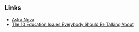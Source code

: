 ## Links
- [Astra Nova](https://astranova.org/about)
- [The 10 Education Issues Everybody Should Be Talking About](https://www.edweek.org/ew/articles/2019/01/09/the-10-education-issues-everybody-should-be.html?s_kwcid=AL!6416!3!266402628866!b!!g!!&cmp=cpc-goog-ew-dynamic+ads+recent+articles&ccid=dynamic+ads+recent+articles&ccag=recent+articles+dynamic&cckw=&cccv=dynamic+ad&gclid=EAIaIQobChMIyt70yKqR6wIVtx-tBh0YGwm8EAAYASAAEgKpo_D_BwE)

